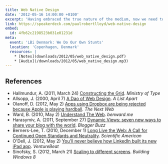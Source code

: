 ```yaml
---
title: Web Native Design
date: '2012-05-16 14:00:00 +0100'
excerpt: 'Having embraced the true nature of the medium, now we need to reframe how we design products for the web.'
link: https://speakerdeck.com/paulrobertlloyd/web-native-design
embed:
  id: 4fb62c2198523b031e01231d
meta:
  event: 'LBi Denmark: We Do Our Own Stunts'
  location: 'Copenhagen, Denmark'
  resources: |
    * [Notes](downloads/2012/05/web_native_design.pdf)
    * [Audio](/downloads/2012/05/web_native_design.mp3)
---
```

## References

  * Hallmundur, A. (2011, March 24) [Constructing the Grid](http://ministryoftype.co.uk/words/article/constructing-the-grid). <cite>Ministry of Type</cite>
  * Allsopp, J. (2000, April 7) [A Dao of Web Design](http://alistapart.com/article/dao). <cite>A List Apart</cite>
  * Olanoff, D. (2012, May 2) [Apps using Dropbox are being rejected because Apple is playing hardball](http://thenextweb.com/apple/2012/05/02/apps-using-dropbox-are-being-rejected-because-apple-is-playing-hardball/). <cite>The Next Web</cite>
  * Ward, B. (2010, May 2) [Understand The Web](https://benward.me/blog/understand-the-web). <cite>benward.me</cite>
  * Harasymiv, A. (2011, September 27) [Dynamic Views: seven new ways to share your blog with the world](http://buzz.blogger.com/2011/09/dynamic-views-seven-new-ways-to-share.html). <cite>Blogger Buzz</cite>
  * Berners-Lee, T. (2010, December 1) [Long Live the Web: A Call for Continued Open Standards and Neutrality](http://www.scientificamerican.com/article/long-live-the-web/). <cite>Scientific American</cite>
  * O'Dell, J. (2012, May 2) [You'll never believe how LinkedIn built its new iPad app](http://venturebeat.com/2012/05/02/linkedin-ipad-app-engineering/). <cite>VentureBeat</cite>
  * Sinofsky, S. (2012, March 21) [Scaling to different screens](https://blogs.msdn.microsoft.com/b8/2012/03/21/scaling-to-different-screens/). <cite>Building Windows 8</cite>
